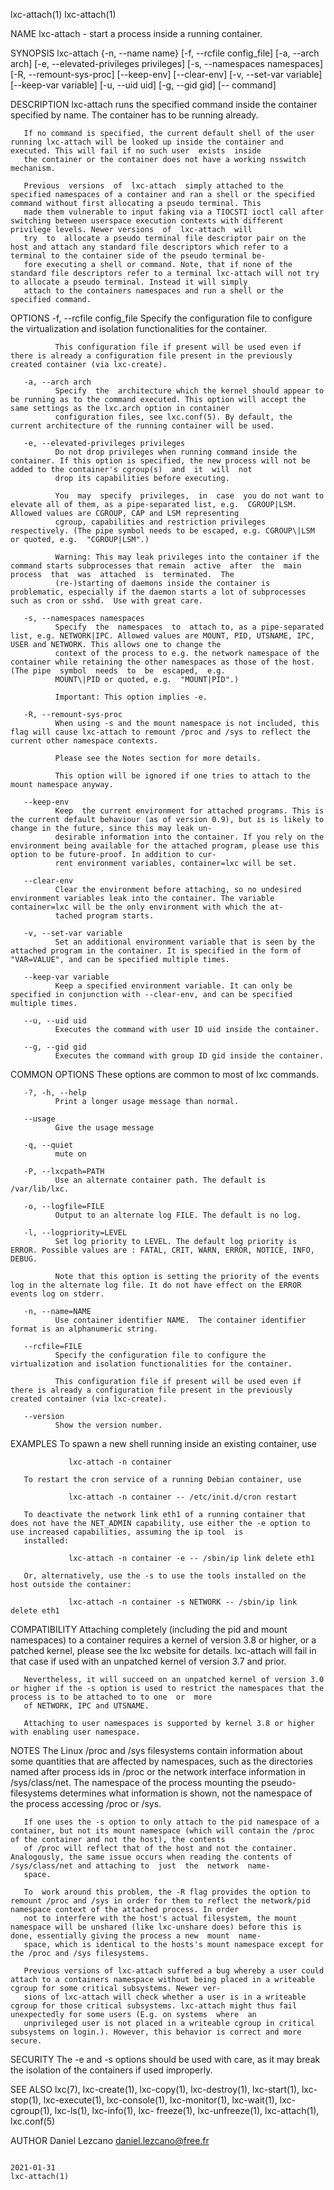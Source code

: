 lxc-attach(1)                                                                                                                                                                     lxc-attach(1)

NAME
       lxc-attach - start a process inside a running container.

SYNOPSIS
       lxc-attach {-n, --name name} [-f, --rcfile config_file] [-a, --arch arch] [-e, --elevated-privileges privileges] [-s, --namespaces namespaces] [-R, --remount-sys-proc] [--keep-env]
                  [--clear-env] [-v, --set-var variable] [--keep-var variable] [-u, --uid uid] [-g, --gid gid] [-- command]

DESCRIPTION
       lxc-attach runs the specified command inside the container specified by name. The container has to be running already.

       If no command is specified, the current default shell of the user running lxc-attach will be looked up inside the container and executed. This will fail if no such user  exists  inside
       the container or the container does not have a working nsswitch mechanism.

       Previous  versions  of  lxc-attach  simply attached to the specified namespaces of a container and ran a shell or the specified command without first allocating a pseudo terminal. This
       made them vulnerable to input faking via a TIOCSTI ioctl call after switching between userspace execution contexts with different privilege levels. Newer versions  of  lxc-attach  will
       try  to  allocate a pseudo terminal file descriptor pair on the host and attach any standard file descriptors which refer to a terminal to the container side of the pseudo terminal be‐
       fore executing a shell or command. Note, that if none of the standard file descriptors refer to a terminal lxc-attach will not try to allocate a pseudo terminal. Instead it will simply
       attach to the containers namespaces and run a shell or the specified command.

OPTIONS
       -f, --rcfile config_file
              Specify the configuration file to configure the virtualization and isolation functionalities for the container.

              This configuration file if present will be used even if there is already a configuration file present in the previously created container (via lxc-create).

       -a, --arch arch
              Specify  the  architecture which the kernel should appear to be running as to the command executed. This option will accept the same settings as the lxc.arch option in container
              configuration files, see lxc.conf(5). By default, the current architecture of the running container will be used.

       -e, --elevated-privileges privileges
              Do not drop privileges when running command inside the container. If this option is specified, the new process will not be added to the container's cgroup(s)  and  it  will  not
              drop its capabilities before executing.

              You  may  specify  privileges,  in  case  you do not want to elevate all of them, as a pipe-separated list, e.g.  CGROUP|LSM. Allowed values are CGROUP, CAP and LSM representing
              cgroup, capabilities and restriction privileges respectively. (The pipe symbol needs to be escaped, e.g. CGROUP\|LSM or quoted, e.g.  "CGROUP|LSM".)

              Warning: This may leak privileges into the container if the command starts subprocesses that remain  active  after  the  main  process  that  was  attached  is  terminated.  The
              (re-)starting of daemons inside the container is problematic, especially if the daemon starts a lot of subprocesses such as cron or sshd.  Use with great care.

       -s, --namespaces namespaces
              Specify  the  namespaces  to  attach to, as a pipe-separated list, e.g. NETWORK|IPC. Allowed values are MOUNT, PID, UTSNAME, IPC, USER and NETWORK. This allows one to change the
              context of the process to e.g. the network namespace of the container while retaining the other namespaces as those of the host. (The pipe  symbol  needs  to  be  escaped,  e.g.
              MOUNT\|PID or quoted, e.g.  "MOUNT|PID".)

              Important: This option implies -e.

       -R, --remount-sys-proc
              When using -s and the mount namespace is not included, this flag will cause lxc-attach to remount /proc and /sys to reflect the current other namespace contexts.

              Please see the Notes section for more details.

              This option will be ignored if one tries to attach to the mount namespace anyway.

       --keep-env
              Keep  the current environment for attached programs. This is the current default behaviour (as of version 0.9), but is is likely to change in the future, since this may leak un‐
              desirable information into the container. If you rely on the environment being available for the attached program, please use this option to be future-proof. In addition to cur‐
              rent environment variables, container=lxc will be set.

       --clear-env
              Clear the environment before attaching, so no undesired environment variables leak into the container. The variable container=lxc will be the only environment with which the at‐
              tached program starts.

       -v, --set-var variable
              Set an additional environment variable that is seen by the attached program in the container. It is specified in the form of "VAR=VALUE", and can be specified multiple times.

       --keep-var variable
              Keep a specified environment variable. It can only be specified in conjunction with --clear-env, and can be specified multiple times.

       --u, --uid uid
              Executes the command with user ID uid inside the container.

       --g, --gid gid
              Executes the command with group ID gid inside the container.

COMMON OPTIONS
       These options are common to most of lxc commands.

       -?, -h, --help
              Print a longer usage message than normal.

       --usage
              Give the usage message

       -q, --quiet
              mute on

       -P, --lxcpath=PATH
              Use an alternate container path. The default is /var/lib/lxc.

       -o, --logfile=FILE
              Output to an alternate log FILE. The default is no log.

       -l, --logpriority=LEVEL
              Set log priority to LEVEL. The default log priority is ERROR. Possible values are : FATAL, CRIT, WARN, ERROR, NOTICE, INFO, DEBUG.

              Note that this option is setting the priority of the events log in the alternate log file. It do not have effect on the ERROR events log on stderr.

       -n, --name=NAME
              Use container identifier NAME.  The container identifier format is an alphanumeric string.

       --rcfile=FILE
              Specify the configuration file to configure the virtualization and isolation functionalities for the container.

              This configuration file if present will be used even if there is already a configuration file present in the previously created container (via lxc-create).

       --version
              Show the version number.

EXAMPLES
       To spawn a new shell running inside an existing container, use

                 lxc-attach -n container

       To restart the cron service of a running Debian container, use

                 lxc-attach -n container -- /etc/init.d/cron restart

       To deactivate the network link eth1 of a running container that does not have the NET_ADMIN capability, use either the -e option to use increased capabilities, assuming the ip tool  is
       installed:

                 lxc-attach -n container -e -- /sbin/ip link delete eth1

       Or, alternatively, use the -s to use the tools installed on the host outside the container:

                 lxc-attach -n container -s NETWORK -- /sbin/ip link delete eth1

COMPATIBILITY
       Attaching  completely  (including  the pid and mount namespaces) to a container requires a kernel of version 3.8 or higher, or a patched kernel, please see the lxc website for details.
       lxc-attach will fail in that case if used with an unpatched kernel of version 3.7 and prior.

       Nevertheless, it will succeed on an unpatched kernel of version 3.0 or higher if the -s option is used to restrict the namespaces that the process is to be attached to to one  or  more
       of NETWORK, IPC and UTSNAME.

       Attaching to user namespaces is supported by kernel 3.8 or higher with enabling user namespace.

NOTES
       The  Linux /proc and /sys filesystems contain information about some quantities that are affected by namespaces, such as the directories named after process ids in /proc or the network
       interface information in /sys/class/net. The namespace of the process mounting the pseudo-filesystems determines what information is shown, not the namespace of the  process  accessing
       /proc or /sys.

       If one uses the -s option to only attach to the pid namespace of a container, but not its mount namespace (which will contain the /proc of the container and not the host), the contents
       of /proc will reflect that of the host and not the container. Analogously, the same issue occurs when reading the contents of /sys/class/net and attaching to  just  the  network  name‐
       space.

       To  work around this problem, the -R flag provides the option to remount /proc and /sys in order for them to reflect the network/pid namespace context of the attached process. In order
       not to interfere with the host's actual filesystem, the mount namespace will be unshared (like lxc-unshare does) before this is done, essentially giving the process a new  mount  name‐
       space, which is identical to the hosts's mount namespace except for the /proc and /sys filesystems.

       Previous versions of lxc-attach suffered a bug whereby a user could attach to a containers namespace without being placed in a writeable cgroup for some critical subsystems. Newer ver‐
       sions of lxc-attach will check whether a user is in a writeable cgroup for those critical subsystems. lxc-attach might thus fail unexpectedly for some users (E.g. on systems  where  an
       unprivileged user is not placed in a writeable cgroup in critical subsystems on login.). However, this behavior is correct and more secure.

SECURITY
       The -e and -s options should be used with care, as it may break the isolation of the containers if used improperly.

SEE ALSO
       lxc(7),  lxc-create(1), lxc-copy(1), lxc-destroy(1), lxc-start(1), lxc-stop(1), lxc-execute(1), lxc-console(1), lxc-monitor(1), lxc-wait(1), lxc-cgroup(1), lxc-ls(1), lxc-info(1), lxc-
       freeze(1), lxc-unfreeze(1), lxc-attach(1), lxc.conf(5)

AUTHOR
       Daniel Lezcano <daniel.lezcano@free.fr>

                                                                                           2021-01-31                                                                             lxc-attach(1)

